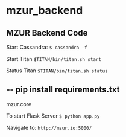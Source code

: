 mzur_backend
============

MZUR Backend Code
---

Start Cassandra: 
`$ cassandra -f`

Start Titan
`$TITAN/bin/titan.sh start`

Status Titan
`$TITAN/bin/titan.sh status`

--
pip install requirements.txt
--
mzur.core

To start Flask Server
`$ python app.py`

Navigate to:
`http://mzur.io:5000/`




